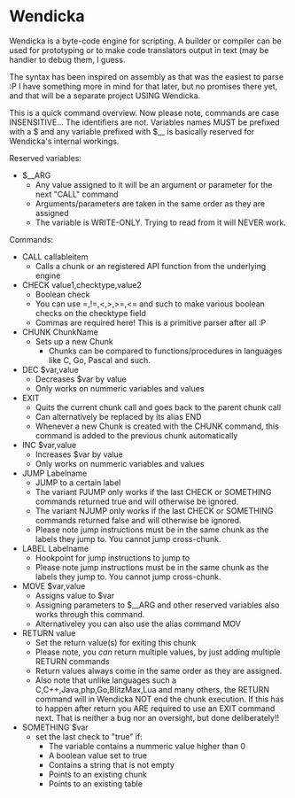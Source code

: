 # Wendicka

Wendicka is a byte-code engine for scripting.
A builder or compiler can be used for prototyping or to make code translators output in text (may be handier to debug them, I guess.

The syntax has been inspired on assembly as that was the easiest to parse :P
I have something more in mind for that later, but no promises there yet, and that will be a separate project USING Wendicka.

This is a quick command overview.
Now please note, commands are case INSENSITIVE... The identifiers are not.
Variables names MUST be prefixed with a $ and any variable prefixed with $__ is basically reserved for Wendicka's internal workings.


Reserved variables:
- $__ARG
  - Any value assigned to it will be an argument or parameter for the next "CALL" command
  - Arguments/parameters are taken in the same order as they are assigned
  - The variable is WRITE-ONLY. Trying to read from it will NEVER work.
  
  
Commands:
- CALL callableitem
  - Calls a chunk or an registered API function from the underlying engine
- CHECK value1,checktype,value2
  - Boolean check
  - You can use =,!=,<,>,>=,<= and such to make various boolean checks on the checktype field 
  - Commas are required here! This is a primitive parser after all :P
- CHUNK ChunkName
  - Sets up a new Chunk
    - Chunks can be compared to functions/procedures in languages like C, Go, Pascal and such. 
- DEC $var,value
  - Decreases $var by value
  - Only works on nummeric variables and values
- EXIT
  - Quits the current chunk call and goes back to the parent chunk call
  - Can alternatively be replaced by its alias END
  - Whenever a new Chunk is created with the CHUNK command, this command is added to the previous chunk automatically
- INC $var,value
  - Increases $var by value
  - Only works on nummeric variables and values
- JUMP Labelname
  - JUMP to a certain label
  - The variant PJUMP only works if the last CHECK or SOMETHING commands returned true and will otherwise be ignored.
  - The variant NJUMP only works if the last CHECK or SOMETHING commands returned false and will otherwise be ignored.
  - Please note jump instructions must be in the same chunk as the labels they jump to. You cannot jump cross-chunk.
- LABEL Labelname
  - Hookpoint for jump instructions to jump to
  - Please note jump instructions must be in the same chunk as the labels they jump to. You cannot jump cross-chunk.
- MOVE $var,value
  - Assigns value to $var  
  - Assigning parameters to $__ARG and other reserved variables also works through this command.
  - Alternativeley you can also use the alias command MOV
- RETURN value
  - Set the return value(s) for exiting this chunk
  - Please note, you *can* return multiple values, by just adding multiple RETURN commands
  - Return values always come in the same order as they are assigned.
  - Also note that unlike languages such a C,C++,Java,php,Go,BlitzMax,Lua and many others, the RETURN command will in Wendicka NOT end the chunk execution. If this has to happen after return you ARE required to use an EXIT command next. That is neither a bug nor an oversight, but done deliberately!!
- SOMETHING $var
  - set the last check to "true" if:
    - The variable contains a nummeric value higher than 0
    - A boolean value set to true
    - Contains a string that is not empty
    - Points to an existing chunk
    - Points to an existing table
